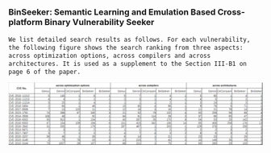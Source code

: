 ### BinSeeker: Semantic Learning and Emulation Based Cross-platform Binary Vulnerability Seeker

    We list detailed search results as follows. For each vulnerability, the following figure shows the search ranking from three aspects: across optimization options, across compilers and across architectures. It is used as a supplement to the Section III-B1 on page 6 of the paper.
    

![avatar](./results/results.png)
